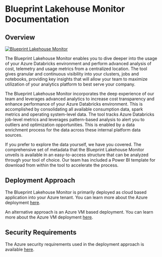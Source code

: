 # Blueprint Lakehouse Monitor Documentation


## Overview
[![Blueprint Lakehouse Monitor](https://img.youtube.com/vi/w_w6J2oqHpE/0.jpg)](https://www.youtube.com/watch?v=w_w6J2oqHpE&ab_channel=Blueprint)

The Blueprint Lakehouse Monitor enables you to dive deeper into the usage of your Azure Databricks environment and perform advanced analysis of cost, telemetry and usage metrics from a centralized location. The tool gives granular and continuous visibility into your clusters, jobs and notebooks, providing key insights that will allow your team to maximize utilization of your analytics platform to best serve your company.

The Blueprint Lakehouse Monitor incorporates the deep experience of our team and leverages advanced analytics to increase cost transparency and enhance performance of your Azure Databricks environment. This is accomplished by consolidating all available consumption data, spark metrics and operating system-level data. The tool tracks Azure Databricks job-level metrics and leverages pattern-based analysis to alert you to outliers and optimization opportunities. This is enabled by a data enrichment process for the data across these internal platform data sources.

If you prefer to explore the data yourself, we have you covered. The comprehensive set of metadata that the Blueprint Lakehouse Monitor unveils is available in an easy-to-access structure that can be analyzed through your tool of choice. Our team has included a Power BI template for download from within the tool to accelerate the process.

## Deployment Approach
The Blueprint Lakehouse Monitor is primarily deployed as cloud based application into your Azure tenant. You can learn more about the Azure deployment [here](azure-app-service-deployment/azure-app-service-deployment.md).

An alternative approach is an Azure VM based deployment. You can learn more about the Azure VM deployment [here](azure-vm-deployment/readme.md).


## Security Requirements
The Azure security requirements used in the deployment approach is available [here](security-requirements.md).
